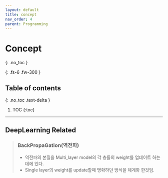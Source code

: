 ```yaml
---
layout: default
title: concept
nav_order: 4
parent: Programming
---
```


# Concept
{: .no_toc }

{: .fs-6 .fw-300 }

## Table of contents
{: .no_toc .text-delta }

1. TOC
{:toc}

---

## DeepLearning Related

> ### BackPropaGation(역전파)
> - 역전파의 본질을 Multi_layer model의 각 층들의 weight를 업데이트 하는데에 있다.
> - Single layer의 weight를 update할때 명확하던 방식을 체계화 한것임.
